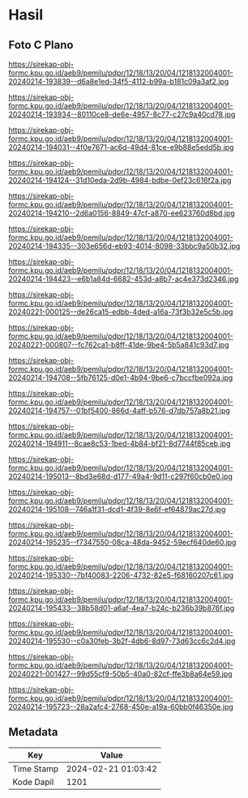 # Hasil

## Foto C Plano

https://sirekap-obj-formc.kpu.go.id/aeb9/pemilu/pdpr/12/18/13/20/04/1218132004001-20240214-193839--d6a8e1ed-34f5-4112-b99a-b181c09a3af2.jpg

https://sirekap-obj-formc.kpu.go.id/aeb9/pemilu/pdpr/12/18/13/20/04/1218132004001-20240214-193934--80110ce8-de6e-4957-8c77-c27c9a40cd78.jpg

https://sirekap-obj-formc.kpu.go.id/aeb9/pemilu/pdpr/12/18/13/20/04/1218132004001-20240214-194031--4f0e7671-ac6d-49d4-81ce-e9b88e5edd5b.jpg

https://sirekap-obj-formc.kpu.go.id/aeb9/pemilu/pdpr/12/18/13/20/04/1218132004001-20240214-194124--31d10eda-2d9b-4984-bdbe-0ef23c616f2a.jpg

https://sirekap-obj-formc.kpu.go.id/aeb9/pemilu/pdpr/12/18/13/20/04/1218132004001-20240214-194210--2d6a0156-8849-47cf-a870-ee623760d8bd.jpg

https://sirekap-obj-formc.kpu.go.id/aeb9/pemilu/pdpr/12/18/13/20/04/1218132004001-20240214-194335--303e656d-eb93-4014-8098-33bbc9a50b32.jpg

https://sirekap-obj-formc.kpu.go.id/aeb9/pemilu/pdpr/12/18/13/20/04/1218132004001-20240214-194423--e6b1a84d-6682-453d-a8b7-ac4e373d2346.jpg

https://sirekap-obj-formc.kpu.go.id/aeb9/pemilu/pdpr/12/18/13/20/04/1218132004001-20240221-000125--de26ca15-edbb-4ded-a16a-73f3b32e5c5b.jpg

https://sirekap-obj-formc.kpu.go.id/aeb9/pemilu/pdpr/12/18/13/20/04/1218132004001-20240221-000807--fc762ca1-b8ff-41de-9be4-5b5a841c93d7.jpg

https://sirekap-obj-formc.kpu.go.id/aeb9/pemilu/pdpr/12/18/13/20/04/1218132004001-20240214-194708--5fb76125-d0e1-4b94-9be6-c7bccfbe092a.jpg

https://sirekap-obj-formc.kpu.go.id/aeb9/pemilu/pdpr/12/18/13/20/04/1218132004001-20240214-194757--01bf5400-866d-4aff-b576-d7db757a8b21.jpg

https://sirekap-obj-formc.kpu.go.id/aeb9/pemilu/pdpr/12/18/13/20/04/1218132004001-20240214-194911--8cae8c53-1bed-4b84-bf21-8d7744f85ceb.jpg

https://sirekap-obj-formc.kpu.go.id/aeb9/pemilu/pdpr/12/18/13/20/04/1218132004001-20240214-195013--8bd3e68d-d177-49a4-9d11-c297f60cb0e0.jpg

https://sirekap-obj-formc.kpu.go.id/aeb9/pemilu/pdpr/12/18/13/20/04/1218132004001-20240214-195108--746a1f31-dcd1-4f39-8e6f-ef64879ac27d.jpg

https://sirekap-obj-formc.kpu.go.id/aeb9/pemilu/pdpr/12/18/13/20/04/1218132004001-20240214-195235--f7347550-08ca-48da-9452-59ecf640de60.jpg

https://sirekap-obj-formc.kpu.go.id/aeb9/pemilu/pdpr/12/18/13/20/04/1218132004001-20240214-195330--7bf40083-2206-4732-82e5-f68160207c61.jpg

https://sirekap-obj-formc.kpu.go.id/aeb9/pemilu/pdpr/12/18/13/20/04/1218132004001-20240214-195433--38b58d01-a6af-4ea7-b24c-b236b39b876f.jpg

https://sirekap-obj-formc.kpu.go.id/aeb9/pemilu/pdpr/12/18/13/20/04/1218132004001-20240214-195530--c0a30feb-3b2f-4db6-8d97-73d63cc6c2d4.jpg

https://sirekap-obj-formc.kpu.go.id/aeb9/pemilu/pdpr/12/18/13/20/04/1218132004001-20240221-001427--99d55cf9-50b5-40a0-82cf-ffe3b8a64e59.jpg

https://sirekap-obj-formc.kpu.go.id/aeb9/pemilu/pdpr/12/18/13/20/04/1218132004001-20240214-195723--28a2afc4-2768-450e-a19a-60bb0f46350e.jpg


## Metadata

| Key        | Value               |
| ---------- | ------------------- |
| Time Stamp | 2024-02-21 01:03:42 |
| Kode Dapil | 1201                |



